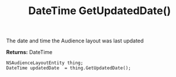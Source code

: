 ﻿---
uid: crmscript_ref_NSAudienceLayoutEntity_GetUpdatedDate
title: DateTime GetUpdatedDate()
intellisense: NSAudienceLayoutEntity.GetUpdatedDate
keywords: NSAudienceLayoutEntity, GetUpdatedDate
so.topic: reference
---

The date and time the Audience layout was last updated

**Returns:** DateTime


```crmscript
NSAudienceLayoutEntity thing;
DateTime updatedDate  = thing.GetUpdatedDate();
```


